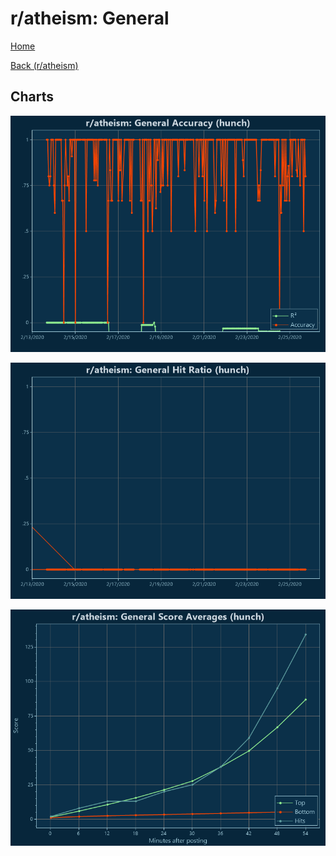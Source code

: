 # r/atheism: General

[Home](../../index.md)

[Back (r/atheism)](../hunch_atheism.md)

## Charts

![r/atheism R² (hunch)](../../images/models/hunch_atheism_General_Accuracy.png "r/atheism R² (hunch)")

![r/atheism Hit Ratio (hunch)](../../images/models/hunch_atheism_General_HitRatio.png "r/atheism Hit Ratio (hunch)")

![r/atheism Score Averages (hunch)](../../images/models/hunch_atheism_General_Scores.png "r/atheism Score Averages (hunch)")

